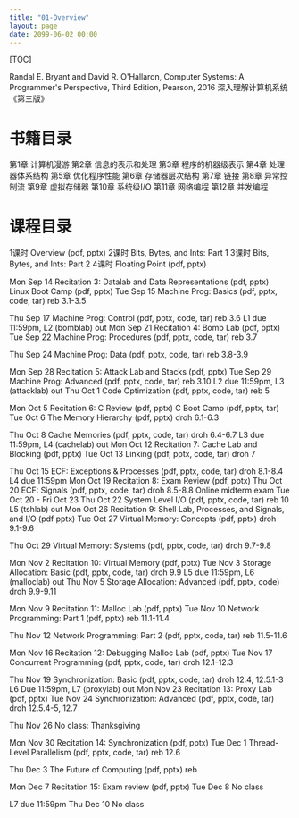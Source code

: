 ```yaml
---
title: "01-Overview"
layout: page
date: 2099-06-02 00:00
---
```


[TOC]

Randal E. Bryant and David R. O'Hallaron,
Computer Systems: A Programmer's Perspective, Third Edition, Pearson, 2016
深入理解计算机系统《第三版》

# 书籍目录

第1章 计算机漫游
第2章 信息的表示和处理
第3章 程序的机器级表示
第4章 处理器体系结构
第5章 优化程序性能
第6章 存储器层次结构
第7章 链接
第8章 异常控制流
第9章 虚拟存储器
第10章 系统级I/O
第11章 网络编程
第12章 并发编程

# 课程目录



1课时 Overview (pdf, pptx)
2课时 Bits, Bytes, and Ints: Part 1 
3课时 Bits, Bytes, and Ints: Part 2 
4课时 Floating Point (pdf, pptx)


Mon
Sep
14
Recitation 3: Datalab and Data Representations (pdf, pptx) Linux Boot Camp (pdf, pptx)
Tue
Sep
15
Machine Prog: Basics (pdf, pptx, code, tar)
reb
3.1-3.5

Thu
Sep
17
Machine Prog: Control (pdf, pptx, code, tar)
reb
3.6
L1 due 11:59pm, L2 (bomblab) out
Mon
Sep
21
Recitation 4: Bomb Lab (pdf, pptx)
Tue
Sep
22
Machine Prog: Procedures (pdf, pptx, code, tar)
reb
3.7

Thu
Sep
24
Machine Prog: Data (pdf, pptx, code, tar)
reb
3.8-3.9

Mon
Sep
28
Recitation 5: Attack Lab and Stacks (pdf, pptx)
Tue
Sep
29
Machine Prog: Advanced (pdf, pptx, code, tar)
reb
3.10
L2 due 11:59pm, L3 (attacklab) out
Thu
Oct
1
Code Optimization (pdf, pptx, code, tar)
reb
5

Mon
Oct
5
Recitation 6: C Review (pdf, pptx) C Boot Camp (pdf, pptx, tar)
Tue
Oct
6
The Memory Hierarchy (pdf, pptx)
droh
6.1-6.3

Thu
Oct
8
Cache Memories (pdf, pptx, code, tar)
droh
6.4-6.7
L3 due 11:59pm, L4 (cachelab) out
Mon
Oct
12
Recitation 7: Cache Lab and Blocking (pdf, pptx)
Tue
Oct
13
Linking (pdf, pptx, code, tar)
droh
7

Thu
Oct
15
ECF: Exceptions & Processes (pdf, pptx, code, tar)
droh
8.1-8.4
L4 due 11:59pm
Mon
Oct
19
Recitation 8: Exam Review (pdf, pptx)
Thu
Oct
20
ECF: Signals (pdf, pptx, code, tar)
droh
8.5-8.8
Online midterm exam Tue Oct 20 - Fri Oct 23
Thu
Oct
22
System Level I/O (pdf, pptx, code, tar)
reb
10
L5 (tshlab) out
Mon
Oct
26
Recitation 9: Shell Lab, Processes, and Signals, and I/O (pdf pptx)
Tue
Oct
27
Virtual Memory: Concepts (pdf, pptx)
droh
9.1-9.6

Thu
Oct
29
Virtual Memory: Systems (pdf, pptx, code, tar)
droh
9.7-9.8

Mon
Nov
2
Recitation 10: Virtual Memory (pdf, pptx)
Tue
Nov
3
Storage Allocation: Basic (pdf, pptx, code, tar)
droh
9.9
L5 due 11:59pm, L6 (malloclab) out
Thu
Nov
5
Storage Allocation: Advanced (pdf, pptx, code)
droh
9.9-9.11

Mon
Nov
9
Recitation 11: Malloc Lab (pdf, pptx)
Tue
Nov
10
Network Programming: Part 1 (pdf, pptx)
reb
11.1-11.4

Thu
Nov
12
Network Programming: Part 2 (pdf, pptx, code, tar)
reb
11.5-11.6

Mon
Nov
16
Recitation 12: Debugging Malloc Lab (pdf, pptx)
Tue
Nov
17
Concurrent Programming (pdf, pptx, code, tar)
droh
12.1-12.3

Thu
Nov
19
Synchronization: Basic (pdf, pptx, code, tar)
droh
12.4, 12.5.1-3
L6 Due 11:59pm, L7 (proxylab) out
Mon
Nov
23
Recitation 13: Proxy Lab (pdf, pptx)
Tue
Nov
24
Synchronization: Advanced (pdf, pptx, code, tar)
droh
12.5.4-5, 12.7

Thu
Nov
26
No class: Thanksgiving



Mon
Nov
30
Recitation 14: Synchronization (pdf, pptx)
Tue
Dec
1
Thread-Level Parallelism (pdf, pptx, code, tar)
reb
12.6

Thu
Dec
3
The Future of Computing (pdf, pptx)
reb


Mon
Dec
7
Recitation 15: Exam review (pdf, pptx)
Tue
Dec
8
No class


L7 due 11:59pm
Thu
Dec
10
No class